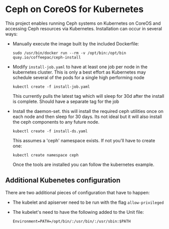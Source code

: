 # Ceph on CoreOS for Kubernetes

This project enables running Ceph systems on Kubernetes on CoreOS and accessing Ceph resources via Kubernetes. Installation can occur in several ways:

- Manually execute the image built by the included Dockerfile:

  ```
  sudo /usr/bin/docker run --rm -v /opt/bin:/opt/bin quay.io/coffeepac/ceph-install
  ```

- Modify `install-job.yaml` to have at least one job per node in the kubernetes cluster. This is only a best effort as Kubernetes may schedule several of the pods for a single high performing node

  ```
  kubectl create -f install-job.yaml
  ```

  This currently pulls the latest tag which will sleep for 30d after the install is complete. Should have a separate tag for the job

- Install the daemon-set. this will install the required ceph utilities once on each node and then sleep for 30 days. Its not ideal but it will also install the ceph components to any future node.

  ```
  kubectl create -f install-ds.yaml
  ```

  This assumes a 'ceph' namespace exists. If not you'll have to create one:

  ```
  kubectl create namespace ceph
  ```

  Once the tools are installed you can follow the kubernetes example.

## Additional Kubenetes configuration

There are two additional pieces of configuration that have to happen:

- The kubelet and apiserver need to be run with the flag `allow-privileged`
- The kubelet's need to have the following added to the Unit file:

  ```
  Environment=PATH=/opt/bin/:/usr/bin/:/usr/sbin:$PATH
  ```
